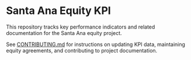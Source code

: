 # Santa Ana Equity KPI

This repository tracks key performance indicators and related documentation for the Santa Ana equity project.

See [CONTRIBUTING.md](CONTRIBUTING.md) for instructions on updating KPI data, maintaining equity agreements, and contributing to project documentation.
